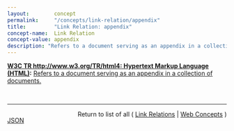 ```yaml
---
layout:        concept
permalink:     "/concepts/link-relation/appendix"
title:         "Link Relation: appendix"
concept-name:  Link Relation
concept-value: appendix
description: "Refers to a document serving as an appendix in a collection of documents."
---
```


**[W3C TR http://www.w3.org/TR/html4: Hypertext Markup Language (HTML)](/specs/W3C/TR/html4 "This specification defines the HyperText Markup Language (HTML), the publishing language of the World Wide Web. This specification defines HTML 4.01, which is a subversion of HTML 4. In addition to the text, multimedia, and hyperlink features of the previous versions of HTML (HTML 3.2 and HTML 2.0), HTML 4 supports more multimedia options, scripting languages, style sheets, better printing facilities, and documents that are more accessible to users with disabilities. HTML 4 also takes great strides towards the internationalization of documents, with the goal of making the Web truly World Wide."):** [Refers to a document serving as an appendix in a collection of documents.](http://www.w3.org/TR/html4/types.html#type-links "Read documentation for Link Relation &#34;appendix&#34;")

<br/>
<hr/>

<p style="float : left"><a href="./appendix.json" title="JSON representing this particular Web Concept value">JSON</a></p>
<p style="text-align: right">Return to list of all ( <a href="../link-relations">Link Relations</a> | <a href="../">Web Concepts</a> )</p>
